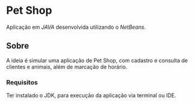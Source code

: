 # Pet Shop

Aplicação em *JAVA* desenvolvida utilizando o *NetBeans*.

## Sobre

A ideia é simular uma aplicação de Pet Shop, com cadastro e consulta de clientes e animais, além de marcação de horário.

### Requisitos

Ter instalado o JDK, para execução da aplicação via terminal ou IDE.